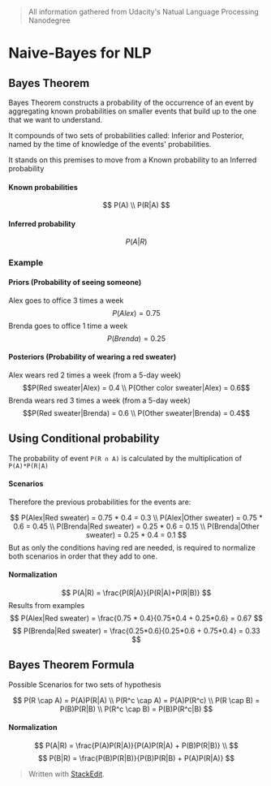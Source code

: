 > All information gathered from Udacity's Natual Language Processing Nanodegree

# Naive-Bayes for NLP

## Bayes Theorem

Bayes Theorem constructs a probability of the occurrence of an event by aggregating known probabilities on smaller events that build up to the one that we want to understand.

It compounds of two sets of probabilities called: Inferior and Posterior, named by the time of knowledge of the events' probabilities.

It stands on this premises to move from a Known probability to an Inferred probability

#### Known probabilities
$$ P(A) \\
P(R|A) $$

#### Inferred probability
$$
P(A|R)
$$

### Example

#### Priors (Probability of seeing someone)
Alex goes to office 3 times a week
$$P(Alex) = 0.75$$
Brenda goes to office 1 time a week
$$P(Brenda)=0.25$$

#### Posteriors (Probability of wearing a red sweater)
Alex wears red 2 times a week (from a 5-day week)
$$P(Red sweater|Alex) = 0.4 \\
 P(Other color sweater|Alex) = 0.6$$
Brenda wears red 3 times a week (from a 5-day week)
$$P(Red sweater|Brenda) = 0.6 \\
P(Other sweater|Brenda) = 0.4$$

## Using Conditional probability

The probability of event `P(R ∩ A)` is calculated by the multiplication of `P(A)*P(R|A)`

#### Scenarios

Therefore the previous probabilities for the events are:

$$
P(Alex|Red sweater) = 0.75 * 0.4 = 0.3 \\
P(Alex|Other sweater) = 0.75 * 0.6 = 0.45 \\
P(Brenda|Red sweater) = 0.25 * 0.6 = 0.15 \\
P(Brenda|Other sweater) = 0.25 * 0.4 = 0.1
$$
But as only the conditions having red are needed, is required to normalize both scenarios in order that they add to one.

#### Normalization
$$
P(A|R) = \frac{P(R|A)}{P(R|A)+P(R|B)}
$$
Results from examples
$$
P(Alex|Red sweater) = \frac{0.75 * 0.4}{0.75*0.4 + 0.25*0.6} = 0.67
$$
$$
P(Brenda|Red sweater) = \frac{0.25*0.6}{0.25*0.6 + 0.75*0.4} = 0.33 
$$

## Bayes Theorem Formula

Possible Scenarios for two sets of hypothesis

$$
P(R \cap A) = P(A)P(R|A) \\
P(R^c \cap A) = P(A)P(R^c) \\
P(R \cap B) = P(B)P(R|B) \\
P(R^c \cap B) = P(B)P(R^c|B)
$$

#### Normalization

$$
P(A|R) = \frac{P(A)P(R|A)}{P(A)P(R|A) + P(B)P(R|B)} \\
$$
$$
P(B|R) = \frac{P(B)P(R|B)}{P(B)P(R|B) + P(A)P(R|A)}
$$


> Written with [StackEdit](https://stackedit.io/).
<!--stackedit_data:
eyJoaXN0b3J5IjpbMjU1Nzc2NTAyLC0yMDcwOTQxNjk5LC0xMT
Y3MDgyODU5LC0xMTc4MzE2OTI4LDQ5NDM3MTM1OSw3MTIwMzcx
MTgsLTE4MzE0NDI2NjcsLTIwNTI3NDg0NTksOTQ5NjczMDQyXX
0=
-->